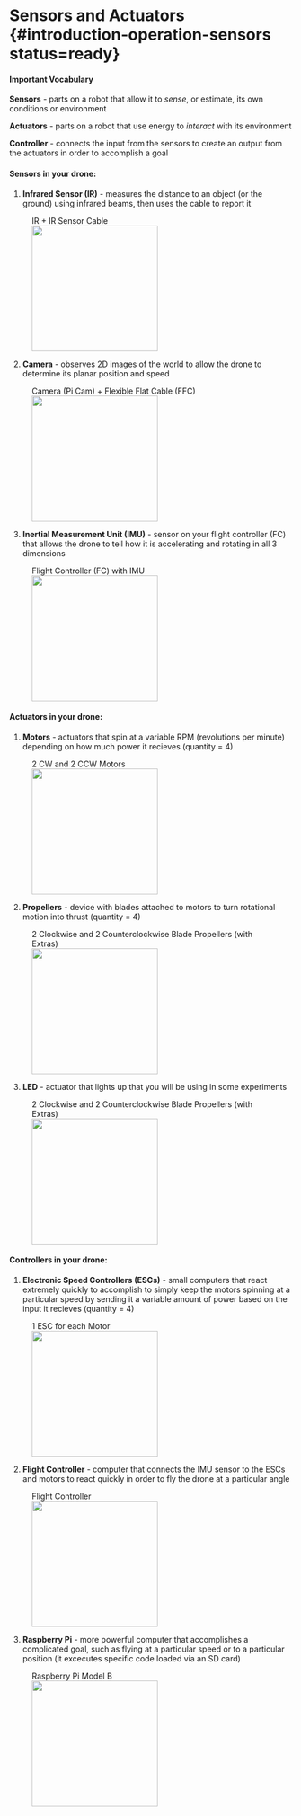 # Sensors and Actuators {#introduction-operation-sensors status=ready}

#### Important Vocabulary 

<div class='requirements' markdown="1">
 
**Sensors** - parts on a robot that allow it to _sense_, or estimate, its own conditions or environment
 
**Actuators** - parts on a robot that use energy to _interact_ with its environment
 
**Controller** - connects the input from the sensors to create an output from the actuators in order to accomplish a goal
 
</div>


#### Sensors in your drone:
 
 
1. **Infrared Sensor (IR)** - measures the distance to an object (or the ground) using infrared beams, then uses the cable to report it
 
 
<figure>
   <figcaption>IR + IR Sensor Cable</figcaption>
   <img style='width:16em' src="https://docs.duckietown.org/daffy/opmanual_sky/opmanual_sky/out/assets/data-from-img-new-ir-36e36345.png"/>
</figure>
 
 
 
2. **Camera** - observes 2D images of the world to allow the drone to determine its planar position and speed
 
<figure>
   <figcaption>Camera (Pi Cam) + Flexible Flat Cable (FFC)</figcaption>
   <img style='width:16em' src="https://docs.duckietown.org/daffy/opmanual_sky/opmanual_sky/out/assets/data-from-img-new-picam-082ec991.png"/>
</figure>

3. **Inertial Measurement Unit (IMU)** - sensor on your flight controller (FC) that allows the drone to tell how it is accelerating and rotating in all 3 dimensions
 
<figure>
   <figcaption>Flight Controller (FC) with IMU</figcaption>
   <img style='width:16em' src="https://docs.duckietown.org/daffy/opmanual_sky/opmanual_sky/out/assets/data-from-img-new-fc-7d71a642.png"/>
</figure>


#### Actuators in your drone: 

1. **Motors** - actuators that spin at a variable RPM (revolutions per minute) depending on how much power it recieves (quantity = 4)
 
<figure>
   <figcaption>2 CW and 2 CCW Motors</figcaption>
   <img style='width:16em' src="https://docs.duckietown.org/daffy/opmanual_sky/opmanual_sky/out/assets/data-from-img-2205_2300kv_brushless_motors_red-5ef15e4a.jpg"/>
</figure>
 
2. **Propellers** - device with blades attached to motors to turn rotational motion into thrust (quantity = 4)
 
<figure>
   <figcaption>2 Clockwise and 2 Counterclockwise Blade Propellers (with Extras) </figcaption>
   <img style='width:16em' src="https://docs.duckietown.org/daffy/opmanual_sky/opmanual_sky/out/assets/data-from-img-new-props-6ff462ed.png"/>
</figure>
 
3. **LED** - actuator that lights up that you will be using in some experiments

<figure>
   <figcaption>2 Clockwise and 2 Counterclockwise Blade Propellers (with Extras) </figcaption>
   <img style='width:16em' src="https://m.media-amazon.com/images/I/31FFckRlv7L.jpg"/>
</figure>

#### Controllers in your drone: 

1. **Electronic Speed Controllers (ESCs)** - small computers that react extremely quickly to accomplish to simply keep the motors spinning at a particular speed by sending it a variable amount of power based on the input it recieves (quantity = 4)
 
<figure>
   <figcaption>1 ESC for each Motor</figcaption>
   <img style='width:16em' src="https://docs.duckietown.org/daffy/opmanual_sky/opmanual_sky/out/assets/data-from-img-new-esc-1f0c9494.png"/>
</figure>
 
2. **Flight Controller** - computer that connects the IMU sensor to the ESCs and motors to react quickly in order to fly the drone at a particular angle
<!--this definition is wordy-->
 
<figure>
   <figcaption>Flight Controller</figcaption>
   <img style='width:16em' src="https://docs.duckietown.org/daffy/opmanual_sky/opmanual_sky/out/assets/data-from-img-new-fc-7d71a642.png"/>
</figure>
 
3. **Raspberry Pi** - more powerful computer that accomplishes a complicated goal, such as flying at a particular speed or to a particular position (it excecutes specific code loaded via an SD card)
 
<figure>
   <figcaption>Raspberry Pi Model B</figcaption>
   <img style='width:16em' src="https://docs.duckietown.org/daffy/opmanual_sky/opmanual_sky/out/assets/data-from-img-new-pi-f1992335.png"/>
</figure>